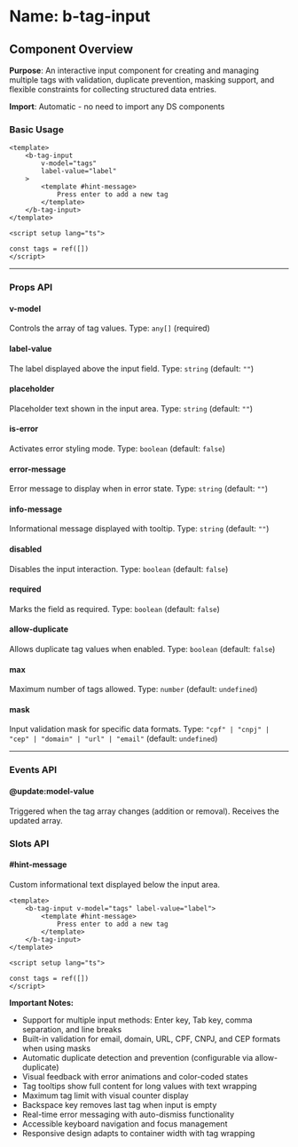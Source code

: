 # Name: b-tag-input
## Component Overview

**Purpose**: An interactive input component for creating and managing multiple tags with validation, duplicate prevention, masking support, and flexible constraints for collecting structured data entries.

**Import**: Automatic - no need to import any DS components

### Basic Usage

```vue
<template>
    <b-tag-input 
        v-model="tags"
        label-value="label"
    >
        <template #hint-message>
            Press enter to add a new tag
        </template>
    </b-tag-input>
</template>

<script setup lang="ts">

const tags = ref([])
</script>
```

---

### Props API

#### v-model
Controls the array of tag values. Type: `any[]` (required)

#### label-value
The label displayed above the input field. Type: `string` (default: `""`)

#### placeholder
Placeholder text shown in the input area. Type: `string` (default: `""`)

#### is-error
Activates error styling mode. Type: `boolean` (default: `false`)

#### error-message
Error message to display when in error state. Type: `string` (default: `""`)

#### info-message
Informational message displayed with tooltip. Type: `string` (default: `""`)

#### disabled
Disables the input interaction. Type: `boolean` (default: `false`)

#### required
Marks the field as required. Type: `boolean` (default: `false`)

#### allow-duplicate
Allows duplicate tag values when enabled. Type: `boolean` (default: `false`)

#### max
Maximum number of tags allowed. Type: `number` (default: `undefined`)

#### mask
Input validation mask for specific data formats. Type: `"cpf" | "cnpj" | "cep" | "domain" | "url" | "email"` (default: `undefined`)

---

### Events API

#### @update:model-value
Triggered when the tag array changes (addition or removal). Receives the updated array.

### Slots API

#### #hint-message
Custom informational text displayed below the input area.

```vue
<template>
    <b-tag-input v-model="tags" label-value="label">
        <template #hint-message>
            Press enter to add a new tag
        </template>
    </b-tag-input>
</template>

<script setup lang="ts">

const tags = ref([])
</script>
```

**Important Notes:**
- Support for multiple input methods: Enter key, Tab key, comma separation, and line breaks
- Built-in validation for email, domain, URL, CPF, CNPJ, and CEP formats when using masks
- Automatic duplicate detection and prevention (configurable via allow-duplicate)
- Visual feedback with error animations and color-coded states
- Tag tooltips show full content for long values with text wrapping
- Maximum tag limit with visual counter display
- Backspace key removes last tag when input is empty
- Real-time error messaging with auto-dismiss functionality
- Accessible keyboard navigation and focus management
- Responsive design adapts to container width with tag wrapping